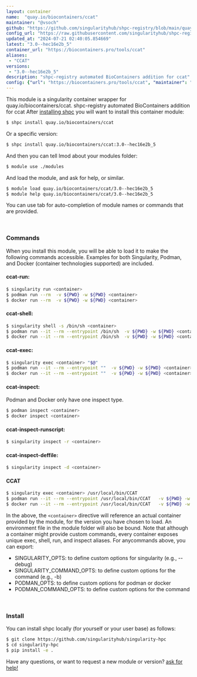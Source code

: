 ```yaml
---
layout: container
name:  "quay.io/biocontainers/ccat"
maintainer: "@vsoch"
github: "https://github.com/singularityhub/shpc-registry/blob/main/quay.io/biocontainers/ccat/container.yaml"
config_url: "https://raw.githubusercontent.com/singularityhub/shpc-registry/main/quay.io/biocontainers/ccat/container.yaml"
updated_at: "2024-07-21 02:40:05.854669"
latest: "3.0--hec16e2b_5"
container_url: "https://biocontainers.pro/tools/ccat"
aliases:
 - "CCAT"
versions:
 - "3.0--hec16e2b_5"
description: "shpc-registry automated BioContainers addition for ccat"
config: {"url": "https://biocontainers.pro/tools/ccat", "maintainer": "@vsoch", "description": "shpc-registry automated BioContainers addition for ccat", "latest": {"3.0--hec16e2b_5": "sha256:edcb462eda3cb3b51ffffc12a2133fd8971c6e0871b39e1e0641fd16527b6f9c"}, "tags": {"3.0--hec16e2b_5": "sha256:edcb462eda3cb3b51ffffc12a2133fd8971c6e0871b39e1e0641fd16527b6f9c"}, "docker": "quay.io/biocontainers/ccat", "aliases": {"CCAT": "/usr/local/bin/CCAT"}}
---
```


This module is a singularity container wrapper for quay.io/biocontainers/ccat.
shpc-registry automated BioContainers addition for ccat
After [installing shpc](#install) you will want to install this container module:


```bash
$ shpc install quay.io/biocontainers/ccat
```

Or a specific version:

```bash
$ shpc install quay.io/biocontainers/ccat:3.0--hec16e2b_5
```

And then you can tell lmod about your modules folder:

```bash
$ module use ./modules
```

And load the module, and ask for help, or similar.

```bash
$ module load quay.io/biocontainers/ccat/3.0--hec16e2b_5
$ module help quay.io/biocontainers/ccat/3.0--hec16e2b_5
```

You can use tab for auto-completion of module names or commands that are provided.

<br>

### Commands

When you install this module, you will be able to load it to make the following commands accessible.
Examples for both Singularity, Podman, and Docker (container technologies supported) are included.

#### ccat-run:

```bash
$ singularity run <container>
$ podman run --rm  -v ${PWD} -w ${PWD} <container>
$ docker run --rm  -v ${PWD} -w ${PWD} <container>
```

#### ccat-shell:

```bash
$ singularity shell -s /bin/sh <container>
$ podman run --it --rm --entrypoint /bin/sh  -v ${PWD} -w ${PWD} <container>
$ docker run --it --rm --entrypoint /bin/sh  -v ${PWD} -w ${PWD} <container>
```

#### ccat-exec:

```bash
$ singularity exec <container> "$@"
$ podman run --it --rm --entrypoint ""  -v ${PWD} -w ${PWD} <container> "$@"
$ docker run --it --rm --entrypoint ""  -v ${PWD} -w ${PWD} <container> "$@"
```

#### ccat-inspect:

Podman and Docker only have one inspect type.

```bash
$ podman inspect <container>
$ docker inspect <container>
```

#### ccat-inspect-runscript:

```bash
$ singularity inspect -r <container>
```

#### ccat-inspect-deffile:

```bash
$ singularity inspect -d <container>
```


#### CCAT

```bash
$ singularity exec <container> /usr/local/bin/CCAT
$ podman run --it --rm --entrypoint /usr/local/bin/CCAT   -v ${PWD} -w ${PWD} <container> -c " $@"
$ docker run --it --rm --entrypoint /usr/local/bin/CCAT   -v ${PWD} -w ${PWD} <container> -c " $@"
```



In the above, the `<container>` directive will reference an actual container provided
by the module, for the version you have chosen to load. An environment file in the
module folder will also be bound. Note that although a container
might provide custom commands, every container exposes unique exec, shell, run, and
inspect aliases. For anycommands above, you can export:

 - SINGULARITY_OPTS: to define custom options for singularity (e.g., --debug)
 - SINGULARITY_COMMAND_OPTS: to define custom options for the command (e.g., -b)
 - PODMAN_OPTS: to define custom options for podman or docker
 - PODMAN_COMMAND_OPTS: to define custom options for the command

<br>

### Install

You can install shpc locally (for yourself or your user base) as follows:

```bash
$ git clone https://github.com/singularityhub/singularity-hpc
$ cd singularity-hpc
$ pip install -e .
```

Have any questions, or want to request a new module or version? [ask for help!](https://github.com/singularityhub/singularity-hpc/issues)